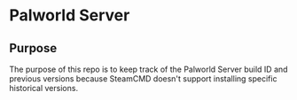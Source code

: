 # Palworld Server

## Purpose

The purpose of this repo is to keep track of the Palworld Server build ID and previous versions because SteamCMD doesn't support installing specific historical versions.
